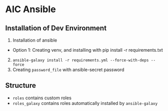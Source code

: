 # AIC Ansible
## Installation of Dev Environment
1. Installation of ansible
  - Option 1: Creating venv, and installing with pip install -r requirements.txt
2. `ansible-galaxy install -r requirements.yml --force-with-deps --force`
3. Creating `password_file` with ansible-secret password

## Structure
- `roles` contains custom roles
- `roles_galaxy` contains roles automatically installed by `ansible-galaxy`